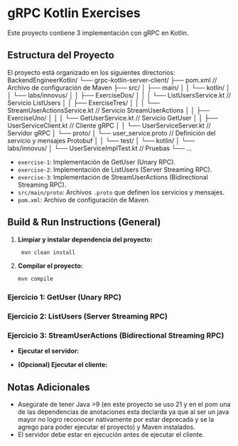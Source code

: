 # gRPC Kotlin Exercises


Este proyecto contiene 3   implementación con gRPC en Kotlin.


## Estructura del Proyecto


El proyecto está organizado en los siguientes directorios:
BackendEngineerKotlin/
 └── grpc-kotlin-server-client/
     ├── pom.xml         // Archivo de configuración de Maven
     ├── src/
     │   ├── main/
     │   │   └── kotlin/
     │   │       └── labs/innovus/
     │   │           ├── ExerciseDos/
     │   │           │   └── ListUsersService.kt  // Servicio ListUsers
     │   │           ├── ExerciseTres/
     │   │           │   └── StreamUserActionsService.kt // Servicio StreamUserActions
     │   │           ├── ExerciseUno/
     │   │           │   └── GetUserService.kt   // Servicio GetUser
     │   │           ├── UserServiceClient.kt    // Cliente gRPC
     │   │           └── UserServiceServer.kt    // Servidor gRPC
     │   └── proto/
     │       └── user_service.proto   // Definición del servicio y mensajes Protobuf
     │
     │   └── test/
     │       └── kotlin/
     │           └── labs/innovus/
     │               └── UserServiceImplTest.kt  // Pruebas 
     └── ...            

* `exercise-1`: Implementación de GetUser (Unary RPC).
* `exercise-2`: Implementación de ListUsers (Server Streaming RPC).
* `exercise-3`: Implementación de StreamUserActions (Bidirectional Streaming RPC).
* `src/main/proto`:  Archivos `.proto` que definen los servicios y mensajes.
* `pom.xml`: Archivo de configuración de Maven.


## Build & Run Instructions (General)

1.  **Limpiar y instalar dependencia del proyecto:**


    ```bash
     mvn clean install
    ```
1.  **Compilar el proyecto:**


    ```bash
    mvn compile
    ```


### Ejercicio 1: GetUser (Unary RPC)
### Ejercicio 2: ListUsers (Server Streaming RPC)
### Ejercicio 3: StreamUserActions (Bidirectional Streaming RPC)


  
* **Ejecutar el servidor:**

* **(Opcional) Ejecutar el cliente:**




## Notas Adicionales


* Asegúrate de tener Java >9 (en este proyecto se uso 21 y en el pom una de las dependencias de anotaciones esta declarda ya que al ser un java mayor no logro reconocer nativamente por estar deprecada y se la agrego para poder ejecutar el proyecto) y Maven instalados.
* El servidor debe estar en ejecución antes de ejecutar el cliente.
